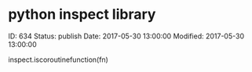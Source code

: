# python inspect library


ID: 634
Status: publish
Date: 2017-05-30 13:00:00
Modified: 2017-05-30 13:00:00


inspect.iscoroutinefunction(fn)